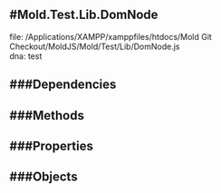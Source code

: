 
#Mold.Test.Lib.DomNode
---------------------------------------

file: /Applications/XAMPP/xamppfiles/htdocs/Mold Git Checkout/MoldJS/Mold/Test/Lib/DomNode.js  
dna: test


	




###Dependencies
--------------




   
###Methods
--------------

   
###Properties
-------------

   
###Objects
------------


		
